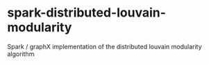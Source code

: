 spark-distributed-louvain-modularity
====================================

Spark / graphX implementation of the distributed louvain modularity algorithm

